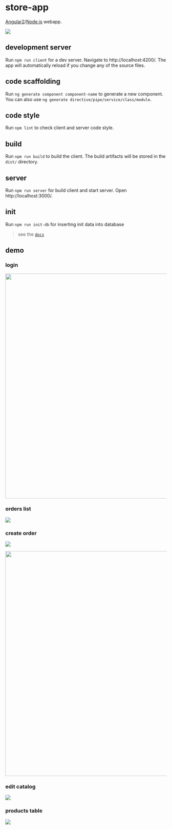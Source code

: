# store-app
[Angular2](https://angular.io)/[Node.js](https://nodejs.org/en/) webapp.

![](http://res.cloudinary.com/dzsjwgjii/image/upload/v1490542775/mean2.jpg)

## development server
Run `npm run client` for a dev server. Navigate to http://localhost:4200/. The app will automatically reload if you change any of the source files.

## code scaffolding
Run `ng generate component component-name` to generate a new component. You can also use `ng generate directive/pipe/service/class/module`.

## code style
Run `npm lint` to check client and server code style.

## build
Run `npm run build` to build the client. The build artifacts will be stored in the `dist/` directory.

## server
Run `npm run server` for build client and start server. Open http://localhost:3000/.

## init
Run `npm run init-db` for inserting init data into database

> see the [`docs`](http://drapegnik.github.io/bsu/technology/lab2/docs)

## demo
### login 
<p align="center">
<img src="http://res.cloudinary.com/dzsjwgjii/image/upload/v1496078049/store-app-login.png" width="700px"/>
</p>

### orders list
![](http://res.cloudinary.com/dzsjwgjii/image/upload/v1496078050/store-app-orders.png)

### create order
![](http://res.cloudinary.com/dzsjwgjii/image/upload/v1496078051/store-app-create-order1.png)

<p align="center">
<img src="http://res.cloudinary.com/dzsjwgjii/image/upload/v1496078050/store-app-create-order2.png" width="700px"/>
</p>

### edit catalog
![](http://res.cloudinary.com/dzsjwgjii/image/upload/v1496078050/store-app-edit-catalog.png)

### products table
![](http://res.cloudinary.com/dzsjwgjii/image/upload/v1496078050/store-app-products.png)